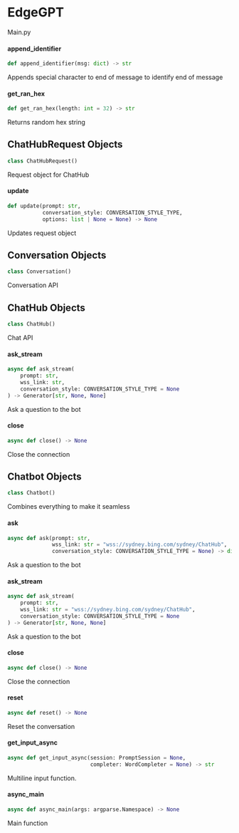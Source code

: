 <a id="EdgeGPT"></a>

# EdgeGPT

Main.py

<a id="EdgeGPT.append_identifier"></a>

#### append\_identifier

```python
def append_identifier(msg: dict) -> str
```

Appends special character to end of message to identify end of message

<a id="EdgeGPT.get_ran_hex"></a>

#### get\_ran\_hex

```python
def get_ran_hex(length: int = 32) -> str
```

Returns random hex string

<a id="EdgeGPT.ChatHubRequest"></a>

## ChatHubRequest Objects

```python
class ChatHubRequest()
```

Request object for ChatHub

<a id="EdgeGPT.ChatHubRequest.update"></a>

#### update

```python
def update(prompt: str,
           conversation_style: CONVERSATION_STYLE_TYPE,
           options: list | None = None) -> None
```

Updates request object

<a id="EdgeGPT.Conversation"></a>

## Conversation Objects

```python
class Conversation()
```

Conversation API

<a id="EdgeGPT.ChatHub"></a>

## ChatHub Objects

```python
class ChatHub()
```

Chat API

<a id="EdgeGPT.ChatHub.ask_stream"></a>

#### ask\_stream

```python
async def ask_stream(
    prompt: str,
    wss_link: str,
    conversation_style: CONVERSATION_STYLE_TYPE = None
) -> Generator[str, None, None]
```

Ask a question to the bot

<a id="EdgeGPT.ChatHub.close"></a>

#### close

```python
async def close() -> None
```

Close the connection

<a id="EdgeGPT.Chatbot"></a>

## Chatbot Objects

```python
class Chatbot()
```

Combines everything to make it seamless

<a id="EdgeGPT.Chatbot.ask"></a>

#### ask

```python
async def ask(prompt: str,
              wss_link: str = "wss://sydney.bing.com/sydney/ChatHub",
              conversation_style: CONVERSATION_STYLE_TYPE = None) -> dict
```

Ask a question to the bot

<a id="EdgeGPT.Chatbot.ask_stream"></a>

#### ask\_stream

```python
async def ask_stream(
    prompt: str,
    wss_link: str = "wss://sydney.bing.com/sydney/ChatHub",
    conversation_style: CONVERSATION_STYLE_TYPE = None
) -> Generator[str, None, None]
```

Ask a question to the bot

<a id="EdgeGPT.Chatbot.close"></a>

#### close

```python
async def close() -> None
```

Close the connection

<a id="EdgeGPT.Chatbot.reset"></a>

#### reset

```python
async def reset() -> None
```

Reset the conversation

<a id="EdgeGPT.get_input_async"></a>

#### get\_input\_async

```python
async def get_input_async(session: PromptSession = None,
                          completer: WordCompleter = None) -> str
```

Multiline input function.

<a id="EdgeGPT.async_main"></a>

#### async\_main

```python
async def async_main(args: argparse.Namespace) -> None
```

Main function
